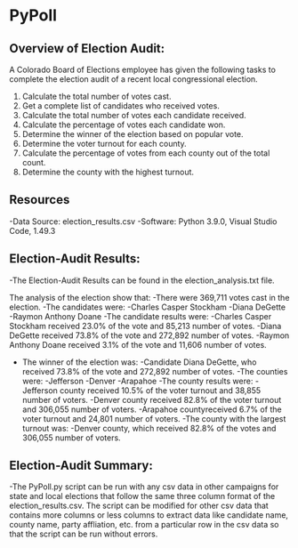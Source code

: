 # PyPoll

## Overview of Election Audit: 
A Colorado Board of Elections employee has given the following tasks to complete the election audit of a recent local congressional election.

1. Calculate the total number of votes cast.
2. Get a complete list of candidates who received votes.
3. Calculate the total number of votes each candidate received.
4. Calculate the percentage of votes each candidate won.
5. Determine the winner of the election based on popular vote.
6. Determine the voter turnout for each county.
7. Calculate the percentage of votes from each county out of the total count.
8. Determine the county with the highest turnout.

## Resources
-Data Source: election_results.csv
-Software: Python 3.9.0, Visual Studio Code, 1.49.3

## Election-Audit Results: 
-The Election-Audit Results can be found in the election_analysis.txt file.

The analysis of the election show that: 
-There were 369,711 votes cast in the election.
-The candidates were:
  -Charles Casper Stockham
  -Diana DeGette
  -Raymon Anthony Doane
-The candidate results were:
  -Charles Casper Stockham received 23.0% of the vote and 85,213 number of votes.
  -Diana DeGette received 73.8% of the vote and 272,892 number of votes.
  -Raymon Anthony Doane received 3.1% of the vote and 11,606 number of votes.
- The winner of the election was:
  -Candidate Diana DeGette, who received 73.8% of the vote and 272,892 number of votes. 
-The counties were:
  -Jefferson
  -Denver
  -Arapahoe
-The county results were:
  -Jefferson county received 10.5% of the voter turnout and 38,855 number of voters.
  -Denver county received 82.8% of the voter turnout and 306,055 number of voters.
  -Arapahoe countyreceived 6.7% of the voter turnout and 24,801 number of voters.
-The county with the largest turnout was:
  -Denver county, which received 82.8% of the votes and 306,055 number of voters.

## Election-Audit Summary: 
-The PyPoll.py script can be run with any csv data in other campaigns for state and local elections that follow the same three column format of the election_results.csv. The script can be modified for other csv data that contains more columns or less columns to extract data like candidate name, county name, party affliation, etc. from a particular row in the csv data so that the script can be run without errors. 
